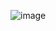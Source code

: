 ![image](https://github.com/ChrisWhisker/frogger/assets/6521800/1960d2b0-9855-49e8-9525-f11ac0533b08)
